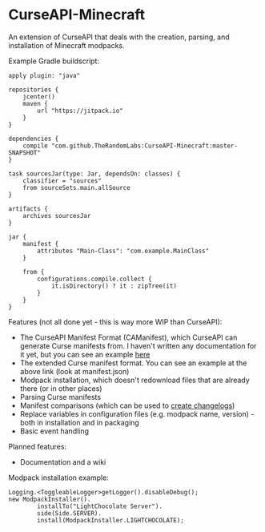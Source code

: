 # CurseAPI-Minecraft
An extension of CurseAPI that deals with the creation, parsing, and installation of Minecraft
modpacks.

Example Gradle buildscript:

	apply plugin: "java"

	repositories {
		jcenter()
		maven {
			url "https://jitpack.io"
		}
	}

	dependencies {
		compile "com.github.TheRandomLabs:CurseAPI-Minecraft:master-SNAPSHOT"
	}

	task sourcesJar(type: Jar, dependsOn: classes) {
		classifier = "sources"
		from sourceSets.main.allSource
	}

	artifacts {
		archives sourcesJar
	}

	jar {
		manifest {
			attributes "Main-Class": "com.example.MainClass"
		}

		from {
			configurations.compile.collect {
				it.isDirectory() ? it : zipTree(it)
			}
		}
	}


Features (not all done yet - this is way more WIP than CurseAPI):
* The CurseAPI Manifest Format (CAManifest), which CurseAPI can generate Curse manifests from.
I haven't written any documentation for it yet, but you can see an example
[here](https://github.com/TheRandomLabs/LightChocolate)
* The extended Curse manifest format. You can see an example at the above link (look at manifest.json)
* Modpack installation, which doesn't redownload files that are already there (or in other places)
* Parsing Curse manifests
* Manifest comparisons (which can be used to
[create changelogs](https://github.com/TheRandomLabs/ChangelogGenerator))
* Replace variables in configuration files (e.g. modpack name, version) -
both in installation and in packaging
* Basic event handling

Planned features:
* Documentation and a wiki

Modpack installation example:

	Logging.<ToggleableLogger>getLogger().disableDebug();
	new ModpackInstaller().
			installTo("LightChocolate Server").
			side(Side.SERVER).
			install(ModpackInstaller.LIGHTCHOCOLATE);
